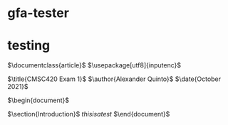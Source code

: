 # gfa-tester

# testing

$\documentclass{article}$
$\usepackage[utf8]{inputenc}$

$\title{CMSC420 Exam 1}$
$\author{Alexander Quinto}$
$\date{October 2021}$

$\begin{document}$


$\section{Introduction}$
$this is a test$
$\end{document}$
